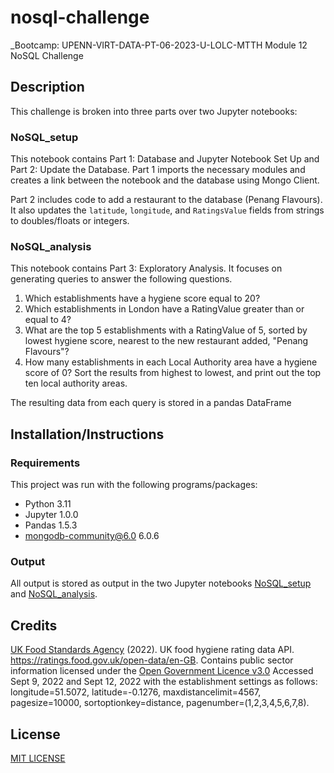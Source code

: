 # nosql-challenge
_Bootcamp: UPENN-VIRT-DATA-PT-06-2023-U-LOLC-MTTH Module 12 NoSQL Challenge

## Description
This challenge is broken into three parts over two Jupyter notebooks:

### NoSQL_setup
This notebook contains Part 1: Database and Jupyter Notebook Set Up and Part 2: Update the Database.
Part 1 imports the necessary modules and creates a link between the notebook and the database using Mongo Client.

Part 2 includes code to add a restaurant to the database (Penang Flavours).
It also updates the `latitude`, `longitude`, and `RatingsValue` fields from strings to doubles/floats or integers.

### NoSQL_analysis
This notebook contains Part 3: Exploratory Analysis.
It focuses on generating queries to answer the following questions.

1. Which establishments have a hygiene score equal to 20?
1. Which establishments in London have a RatingValue greater than or equal to 4?
1. What are the top 5 establishments with a RatingValue of 5, sorted by lowest hygiene score, nearest to the new restaurant added, "Penang Flavours"?
1. How many establishments in each Local Authority area have a hygiene score of 0? Sort the results from highest to lowest, and print out the top ten local authority areas.

The resulting data from each query is stored in a pandas DataFrame


## Installation/Instructions
### Requirements
This project was run with the following programs/packages:

- Python 3.11
- Jupyter 1.0.0
- Pandas 1.5.3
- mongodb-community@6.0 6.0.6


### Output
All output is stored as output in the two Jupyter notebooks [NoSQL_setup](NoSQL_setupipynb.ipynb) and [NoSQL_analysis](NoSQL_analysis.ipynb).

## Credits
[UK Food Standards Agency](https://www.food.gov.uk/) (2022). UK food hygiene rating data API. <https://ratings.food.gov.uk/open-data/en-GB>. Contains public sector information licensed under the [Open Government Licence v3.0](https://www.nationalarchives.gov.uk/doc/open-government-licence/version/3/)
Accessed Sept 9, 2022 and Sept 12, 2022 with the establishment settings as follows: longitude=51.5072, latitude=-0.1276, maxdistancelimit=4567, pagesize=10000, sortoptionkey=distance, pagenumber=(1,2,3,4,5,6,7,8).

## License
[MIT LICENSE](LICENSE)
